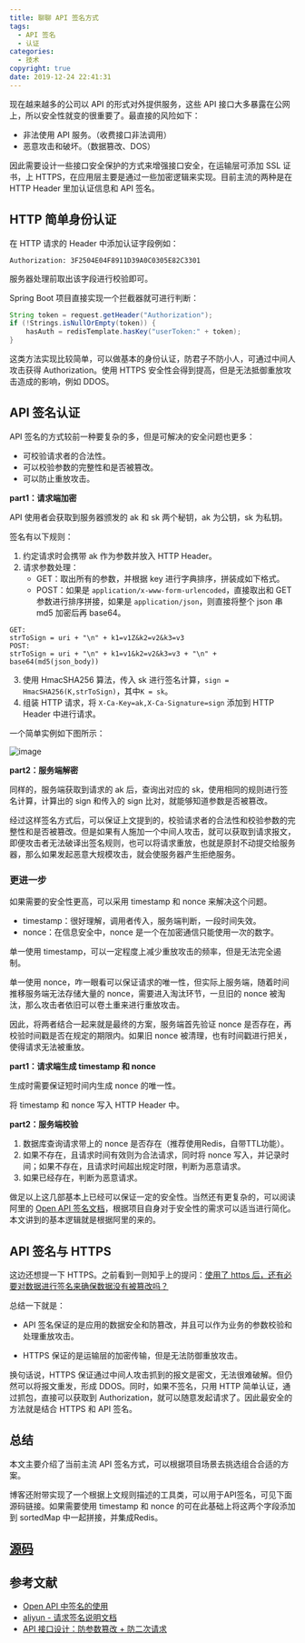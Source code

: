 ```yaml
---
title: 聊聊 API 签名方式
tags:
  - API 签名
  - 认证
categories:
  - 技术
copyright: true
date: 2019-12-24 22:41:31
---
```




现在越来越多的公司以 API 的形式对外提供服务，这些 API 接口大多暴露在公网上，所以安全性就变的很重要了。最直接的风险如下：

- 非法使用 API 服务。（收费接口非法调用）
- 恶意攻击和破坏。（数据篡改、DOS）

因此需要设计一些接口安全保护的方式来增强接口安全，在运输层可添加 SSL 证书，上 HTTPS，在应用层主要是通过一些加密逻辑来实现。目前主流的两种是在 HTTP Header 里加认证信息和 API 签名。

<!-- more -->

## HTTP 简单身份认证

在 HTTP 请求的 Header 中添加认证字段例如：

`Authorization: 3F2504E04F8911D39A0C0305E82C3301`

服务器处理前取出该字段进行校验即可。

Spring Boot 项目直接实现一个拦截器就可进行判断：

```java
String token = request.getHeader("Authorization");
if (!Strings.isNullOrEmpty(token)) {
    hasAuth = redisTemplate.hasKey("userToken:" + token);
}
```

这类方法实现比较简单，可以做基本的身份认证，防君子不防小人，可通过中间人攻击获得 Authorization。使用 HTTPS 安全性会得到提高，但是无法抵御重放攻击造成的影响，例如 DDOS。

## API 签名认证

API 签名的方式较前一种要复杂的多，但是可解决的安全问题也更多：

- 可校验请求者的合法性。
- 可以校验参数的完整性和是否被篡改。
- 可以防止重放攻击。

**part1：请求端加密**

API 使用者会获取到服务器颁发的 ak 和 sk 两个秘钥，ak 为公钥，sk 为私钥。

签名有以下规则：

1. 约定请求时会携带 ak 作为参数并放入 HTTP Header。
2. 请求参数处理：
   - GET：取出所有的参数，并根据 key 进行字典排序，拼装成如下格式。
   - POST：如果是 `application/x-www-form-urlencoded`，直接取出和 GET 参数进行排序拼接，如果是 `application/json`，则直接将整个 json 串 md5 加密后再 base64。

```
GET:
strToSign = uri + "\n" + k1=v1Z&k2=v2&k3=v3
POST:
strToSign = uri + "\n" + k1=v1&k2=v2&k3=v3 + "\n" + base64(md5(json_body))
```

3. 使用 HmacSHA256 算法，传入 sk 进行签名计算，`sign = HmacSHA256(K,strToSign)`，其中`K = sk`。
4. 组装 HTTP 请求，将 `X-Ca-Key=ak,X-Ca-Signature=sign` 添加到 HTTP Header 中进行请求。

一个简单实例如下图所示：

![image](https://blog-20190524.oss-cn-hangzhou.aliyuncs.com/images/talking-about-api-signature/697102-20191224200438391-700977733.png?x-oss-process=style/logo)

**part2：服务端解密**

同样的，服务端获取到请求的 ak 后，查询出对应的 sk，使用相同的规则进行签名计算，计算出的 sign 和传入的 sign 比对，就能够知道参数是否被篡改。

经过这样签名方式后，可以保证上文提到的，校验请求者的合法性和校验参数的完整性和是否被篡改。但是如果有人施加一个中间人攻击，就可以获取到请求报文，即便攻击者无法破译出签名规则，也可以将请求重放，也就是原封不动提交给服务器，那么如果发起恶意大规模攻击，就会使服务器产生拒绝服务。

### 更进一步

如果需要的安全性更高，可以采用 timestamp 和 nonce 来解决这个问题。

- timestamp：很好理解，调用者传入，服务端判断，一段时间失效。
- nonce：在信息安全中，nonce 是一个在加密通信只能使用一次的数字。

单一使用 timestamp，可以一定程度上减少重放攻击的频率，但是无法完全遏制。

单一使用 nonce，咋一眼看可以保证请求的唯一性，但实际上服务端，随着时间推移服务端无法存储大量的 nonce，需要进入淘汰环节，一旦旧的 nonce 被淘汰，那么攻击者依旧可以卷土重来进行重放攻击。

因此，将两者结合一起来就是最终的方案，服务端首先验证 nonce 是否存在，再校验时间戳是否在规定的期限内。如果旧 nonce 被清理，也有时间戳进行把关，使得请求无法被重放。

**part1：请求端生成 timestamp 和 nonce**

生成时需要保证短时间内生成 nonce 的唯一性。

将 timestamp 和 nonce 写入 HTTP Header 中。

**part2：服务端校验**

1. 数据库查询请求带上的 nonce 是否存在（推荐使用Redis，自带TTL功能）。
2. 如果不存在，且请求时间有效则为合法请求，同时将 nonce 写入，并记录时间；如果不存在，且请求时间超出规定时限，判断为恶意请求。
3. 如果已经存在，判断为恶意请求。

做足以上这几部基本上已经可以保证一定的安全性。当然还有更复杂的，可以阅读阿里的 [Open API 签名文档](https://help.aliyun.com/document_detail/29475.html?spm=a2c4g.11186623.2.13.2aa44ae01LxLfD)，根据项目自身对于安全性的需求可以适当进行简化。本文讲到的基本逻辑就是根据阿里的来的。

## API 签名与 HTTPS

这边还想提一下 HTTPS。之前看到一则知乎上的提问：[使用了 https 后，还有必要对数据进行签名来确保数据没有被篡改吗？](https://www.zhihu.com/question/52392988)

总结一下就是：

- API 签名保证的是应用的数据安全和防篡改，并且可以作为业务的参数校验和处理重放攻击。

- HTTPS 保证的是运输层的加密传输，但是无法防御重放攻击。

换句话说，HTTPS 保证通过中间人攻击抓到的报文是密文，无法很难破解。但仍然可以将报文重发，形成 DDOS。同时，如果不签名，只用 HTTP 简单认证，通过抓包，直接可以获取到 Authorization，就可以随意发起请求了。因此最安全的方法就是结合 HTTPS 和 API 签名。

## 总结

本文主要介绍了当前主流 API 签名方式，可以根据项目场景去挑选组合合适的方案。

博客还附带实现了一个根据上文规则描述的工具类，可以用于API签名，可见下面源码链接。如果需要使用 timestamp 和 nonce 的可在此基础上将这两个字段添加到 sortedMap 中一起拼接，并集成Redis。

## [源码](https://github.com/maoqyhz/tequila/tree/master/springboot-api-sign)


## 参考文献

- [Open API 中签名的使用](https://zhuanlan.zhihu.com/p/36986383)
- [aliyun - 请求签名说明文档](https://help.aliyun.com/document_detail/29475.html?spm=a2c4g.11186623.2.13.2aa44ae01LxLfD)
- [API 接口设计：防参数篡改 + 防二次请求](https://cloud.tencent.com/developer/article/1175758)